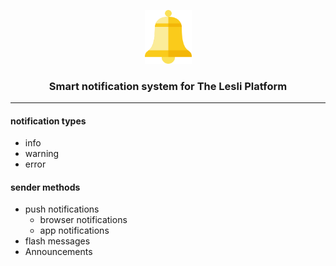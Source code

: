 <p align="center">
	<img width="75" alt="LesliCloud logo" src="../app/assets/images/cloud_bell/bell-logo.svg" />
</p>

<h3 align="center">Smart notification system for The Lesli Platform</h3>

<hr/>

#### notification types 
- info
- warning
- error

#### sender methods
- push notifications
    - browser notifications
    - app notifications
- flash messages
- Announcements

